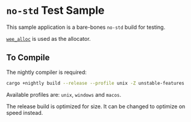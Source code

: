 `no-std` Test Sample
====================

This sample application is a bare-bones `no-std` build for testing.

[`wee_alloc`](https://crates.io/crates/wee_alloc) is used as the allocator.


To Compile
----------

The nightly compiler is required:

```bash
cargo +nightly build --release --profile unix -Z unstable-features
```

Available profiles are: `unix`, `windows` and `macos`.

The release build is optimized for size.  It can be changed to optimize on speed instead.
